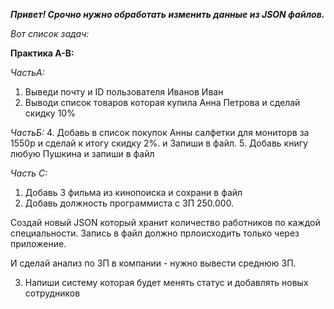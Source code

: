 ***Привет! Срочно нужно обработать изменить данные из JSON файлов.***



*Вот список задач:*

**Практика А-B:**

*ЧастьА:* 
1. Выведи почту и ID пользователя Иванов Иван
2. Выводи список товаров которая купила Анна Петрова и сделай скидку 10%

*ЧастьБ:*
4. Добавь в список покупок Анны салфетки для мониторв за 1550р и сделай к итогу скидку 2%. и Запиши  в файл.
5. Добавь книгу любую Пушкина и запиши в файл


*Часть С:*
1. Добавь 3 фильма из кинопоиска и сохрани в файл 
2. Добавь должность программиста с ЗП 250.000. 

Создай новый JSON который хранит количество работников по каждой специальности. Запись в файл должно прлоисходить только через приложение.

И сделай анализ по ЗП в компании - нужно вывести среднюю ЗП.

3. Напиши систему которая будет менять статус и добавлять новых сотрудников